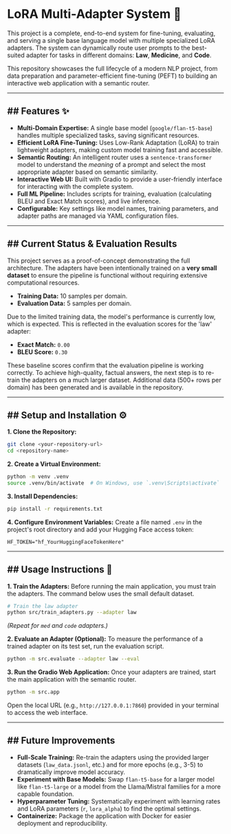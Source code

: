 # LoRA Multi-Adapter System 🧠

This project is a complete, end-to-end system for fine-tuning, evaluating, and serving a single base language model with multiple specialized LoRA adapters. The system can dynamically route user prompts to the best-suited adapter for tasks in different domains: **Law**, **Medicine**, and **Code**.

This repository showcases the full lifecycle of a modern NLP project, from data preparation and parameter-efficient fine-tuning (PEFT) to building an interactive web application with a semantic router.



---
## ## Features ✨

* **Multi-Domain Expertise:** A single base model (`google/flan-t5-base`) handles multiple specialized tasks, saving significant resources.
* **Efficient LoRA Fine-Tuning:** Uses Low-Rank Adaptation (LoRA) to train lightweight adapters, making custom model training fast and accessible.
* **Semantic Routing:** An intelligent router uses a `sentence-transformer` model to understand the *meaning* of a prompt and select the most appropriate adapter based on semantic similarity.
* **Interactive Web UI:** Built with Gradio to provide a user-friendly interface for interacting with the complete system.
* **Full ML Pipeline:** Includes scripts for training, evaluation (calculating BLEU and Exact Match scores), and live inference.
* **Configurable:** Key settings like model names, training parameters, and adapter paths are managed via YAML configuration files.

---
## ## Current Status & Evaluation Results

This project serves as a proof-of-concept demonstrating the full architecture. The adapters have been intentionally trained on a **very small dataset** to ensure the pipeline is functional without requiring extensive computational resources.

* **Training Data:** 10 samples per domain.
* **Evaluation Data:** 5 samples per domain.

Due to the limited training data, the model's performance is currently low, which is expected. This is reflected in the evaluation scores for the 'law' adapter:

* **Exact Match:** `0.00`
* **BLEU Score:** `0.30`

These baseline scores confirm that the evaluation pipeline is working correctly. To achieve high-quality, factual answers, the next step is to re-train the adapters on a much larger dataset. Additional data (500+ rows per domain) has been generated and is available in the repository.

---
## ## Setup and Installation ⚙️

**1. Clone the Repository:**
```bash
git clone <your-repository-url>
cd <repository-name>
```

**2. Create a Virtual Environment:**
```bash
python -m venv .venv
source .venv/bin/activate  # On Windows, use `.venv\Scripts\activate`
```

**3. Install Dependencies:**
```bash
pip install -r requirements.txt
```

**4. Configure Environment Variables:**
Create a file named `.env` in the project's root directory and add your Hugging Face access token:
```
HF_TOKEN="hf_YourHuggingFaceTokenHere"
```

---
## ## Usage Instructions 🚀

**1. Train the Adapters:**
Before running the main application, you must train the adapters. The command below uses the small default dataset.

```bash
# Train the law adapter
python src/train_adapters.py --adapter law
```
*(Repeat for `med` and `code` adapters.)*

**2. Evaluate an Adapter (Optional):**
To measure the performance of a trained adapter on its test set, run the evaluation script.

```bash
python -m src.evaluate --adapter law --eval
```

**3. Run the Gradio Web Application:**
Once your adapters are trained, start the main application with the semantic router.

```bash
python -m src.app
```
Open the local URL (e.g., `http://127.0.0.1:7860`) provided in your terminal to access the web interface.

---
## ## Future Improvements

* **Full-Scale Training:** Re-train the adapters using the provided larger datasets (`law_data.jsonl`, etc.) and for more epochs (e.g., 3-5) to dramatically improve model accuracy.
* **Experiment with Base Models:** Swap `flan-t5-base` for a larger model like `flan-t5-large` or a model from the Llama/Mistral families for a more capable foundation.
* **Hyperparameter Tuning:** Systematically experiment with learning rates and LoRA parameters (`r`, `lora_alpha`) to find the optimal settings.
* **Containerize:** Package the application with Docker for easier deployment and reproducibility.